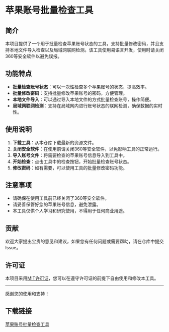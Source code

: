 # 苹果账号批量检查工具

## 简介
本项目提供了一个用于批量检查苹果账号状态的工具，支持批量修改密码，并且支持本地文件导入检查以及局域网联网检测。该工具使用易语言开发，使用时请关闭360等安全软件以避免误报。

## 功能特点
- **批量检查账号状态**：可以一次性检查多个苹果账号的状态，提高效率。
- **批量修改密码**：支持批量修改苹果账号的密码，方便管理。
- **本地文件导入**：可以通过导入本地文件的方式批量检查账号，操作简便。
- **局域网联网检测**：支持在局域网内进行账号状态的联网检测，确保数据的实时性。

## 使用说明
1. **下载工具**：从本仓库下载最新的资源文件。
2. **关闭安全软件**：在使用前请关闭360等安全软件，以免影响工具的正常运行。
3. **导入账号文件**：将需要检查的苹果账号信息导入到工具中。
4. **开始检查**：点击工具中的检查按钮，开始批量检查账号状态。
5. **修改密码**：如有需要，可以使用工具的批量修改密码功能。

## 注意事项
- 请确保在使用工具前已经关闭了360等安全软件。
- 请妥善保管好您的苹果账号信息，避免泄露。
- 本工具仅供个人学习和研究使用，不得用于任何商业用途。

## 贡献
欢迎大家提出宝贵的意见和建议，如果您有任何问题或需要帮助，请在仓库中提交Issue。

## 许可证
本项目采用[MIT许可证](LICENSE)，您可以在遵守许可证的前提下自由使用和修改本工具。

---
感谢您的使用和支持！

## 下载链接

[苹果账号批量检查工具](https://pan.quark.cn/s/d1daf72cc511)